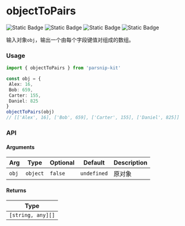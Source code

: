 # objectToPairs
![Static Badge](https://img.shields.io/badge/Statement%20Coverage-100.00%-brightgreen) ![Static Badge](https://img.shields.io/badge/Branch%20Coverage-100.00%-brightgreen) ![Static Badge](https://img.shields.io/badge/Function%20Coverage-100.00%-brightgreen) ![Static Badge](https://img.shields.io/badge/Line%20Coverage-100.00%-brightgreen)
      
输入对象`obj`，输出一个由每个字段键值对组成的数组。

### Usage

```ts
import { objectToPairs } from 'parsnip-kit'

const obj = {
 Alex: 16,
 Bob: 659,
 Carter: 155,
 Daniel: 825
}
objectToPairs(obj)
// [['Alex', 16], ['Bob', 659], ['Carter', 155], ['Daniel', 825]]
```


### API

#### Arguments

| Arg | Type | Optional | Default | Description |
| --- | --- | --- | --- | --- |
| `obj` | `object` | `false` | `undefined` | 原对象  |

#### Returns

| Type |
| ---  |
| `[string, any][]`  |